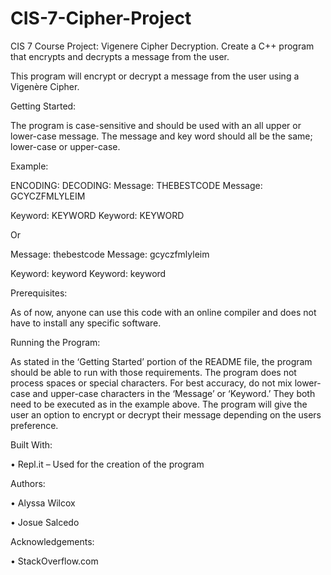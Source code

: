 # CIS-7-Cipher-Project
CIS 7 Course Project: Vigenere Cipher Decryption. Create a C++ program that encrypts and decrypts a message from the user.

This program will encrypt or decrypt a message from the user using a Vigenère
 Cipher.

Getting Started:

The program is case-sensitive and should be used with an all upper or lower-case message. The message and key word should all be the same; lower-case or upper-case.

Example: 

ENCODING:                       DECODING:
Message: 	THEBESTCODE           Message:
GCYCZFMLYLEIM


Keyword: 	KEYWORD               Keyword:  KEYWORD


Or


Message:	thebestcode            Message: 	gcyczfmlyleim


Keyword: 	keyword               Keyword:  keyword


Prerequisites: 

As of now, anyone can use this code with an online compiler and does not have to install any specific software.

Running the Program:

As stated in the ‘Getting Started’ portion of the README file, the program should be able to run with those requirements. The program does not process spaces or special characters. For best accuracy, do not mix lower-case and upper-case characters in the ‘Message’ or ‘Keyword.’ They both need to be executed as in the example above. The program will give the user an option to encrypt or decrypt their message depending on the users preference. 

Built With:

•	Repl.it – Used for the creation of the program 

Authors:

•	Alyssa Wilcox

•	Josue Salcedo

Acknowledgements:

•	StackOverflow.com 
